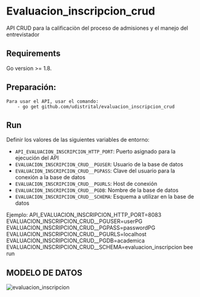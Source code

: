 # Evaluacion_inscripcion_crud

API CRUD para la calificaciòn del proceso de admisiones y el manejo del entrevistador

## Requirements
Go version >= 1.8.

## Preparación:
    Para usar el API, usar el comando:
        - go get github.com/udistrital/evaluacion_inscripcion_crud

## Run

Definir los valores de las siguientes variables de entorno:

 - `API_EVALUACION_INSCRIPCION_HTTP_PORT`: Puerto asignado para la ejecución del API
 - `EVALUACION_INSCRIPCION_CRUD__PGUSER`: Usuario de la base de datos
 - `EVALUACION_INSCRIPCION_CRUD__PGPASS`: Clave del usuario para la conexión a la base de datos  
 - `EVALUACION_INSCRIPCION_CRUD__PGURLS`: Host de conexión
 - `EVALUACION_INSCRIPCION_CRUD__PGDB`: Nombre de la base de datos
 - `EVALUACION_INSCRIPCION_CRUD__SCHEMA`: Esquema a utilizar en la base de datos

Ejemplo: API_EVALUACION_INSCRIPCION_HTTP_PORT=8083 EVALUACION_INSCRIPCION_CRUD__PGUSER=userPG EVALUACION_INSCRIPCION_CRUD__PGPASS=passwordPG EVALUACION_INSCRIPCION_CRUD__PGURLS=localhost EVALUACION_INSCRIPCION_CRUD__PGDB=academica EVALUACION_INSCRIPCION_CRUD__SCHEMA=evaluacion_inscripcion bee run

## MODELO DE DATOS
![evaluacion_inscripcion](https://user-images.githubusercontent.com/14035745/61457699-8535dc00-a92e-11e9-8226-89ca92e7a6b3.png)
